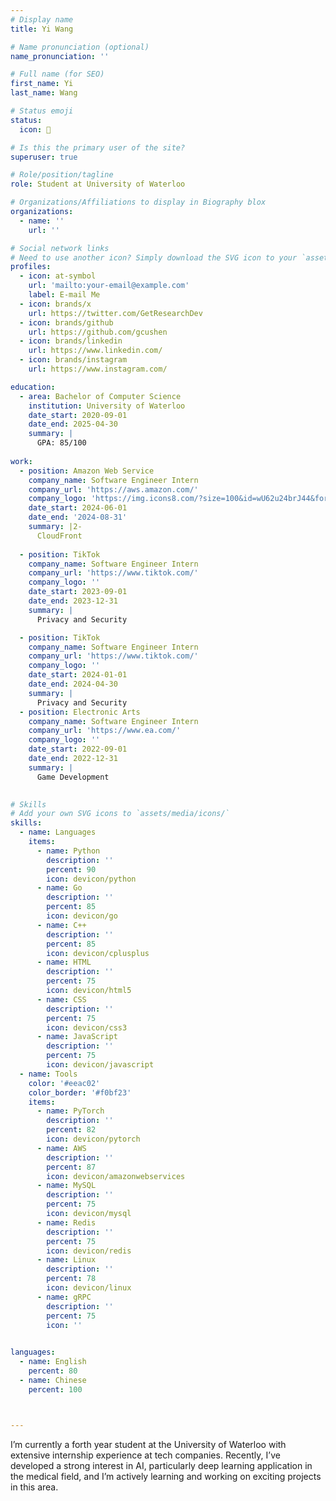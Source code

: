 ```yaml
---
# Display name
title: Yi Wang

# Name pronunciation (optional)
name_pronunciation: ''

# Full name (for SEO)
first_name: Yi
last_name: Wang

# Status emoji
status: 
  icon: 🦾

# Is this the primary user of the site?
superuser: true

# Role/position/tagline
role: Student at University of Waterloo

# Organizations/Affiliations to display in Biography blox
organizations:
  - name: ''
    url: ''

# Social network links
# Need to use another icon? Simply download the SVG icon to your `assets/media/icons/` folder.
profiles:
  - icon: at-symbol
    url: 'mailto:your-email@example.com'
    label: E-mail Me
  - icon: brands/x
    url: https://twitter.com/GetResearchDev
  - icon: brands/github
    url: https://github.com/gcushen
  - icon: brands/linkedin
    url: https://www.linkedin.com/
  - icon: brands/instagram
    url: https://www.instagram.com/

education:
  - area: Bachelor of Computer Science
    institution: University of Waterloo
    date_start: 2020-09-01
    date_end: 2025-04-30
    summary: |
      GPA: 85/100
      
work:
  - position: Amazon Web Service
    company_name: Software Engineer Intern
    company_url: 'https://aws.amazon.com/'
    company_logo: 'https://img.icons8.com/?size=100&id=wU62u24brJ44&format=png&color=000000'
    date_start: 2024-06-01
    date_end: '2024-08-31'
    summary: |2-
      CloudFront
      
  - position: TikTok
    company_name: Software Engineer Intern
    company_url: 'https://www.tiktok.com/'
    company_logo: ''
    date_start: 2023-09-01
    date_end: 2023-12-31
    summary: |
      Privacy and Security

  - position: TikTok
    company_name: Software Engineer Intern
    company_url: 'https://www.tiktok.com/'
    company_logo: ''
    date_start: 2024-01-01
    date_end: 2024-04-30
    summary: |
      Privacy and Security
  - position: Electronic Arts
    company_name: Software Engineer Intern
    company_url: 'https://www.ea.com/'
    company_logo: ''
    date_start: 2022-09-01
    date_end: 2022-12-31
    summary: |
      Game Development
     

# Skills
# Add your own SVG icons to `assets/media/icons/`
skills:
  - name: Languages
    items:
      - name: Python
        description: ''
        percent: 90
        icon: devicon/python
      - name: Go
        description: ''
        percent: 85
        icon: devicon/go
      - name: C++
        description: ''
        percent: 85
        icon: devicon/cplusplus
      - name: HTML
        description: ''
        percent: 75
        icon: devicon/html5
      - name: CSS
        description: ''
        percent: 75
        icon: devicon/css3
      - name: JavaScript
        description: ''
        percent: 75
        icon: devicon/javascript
  - name: Tools
    color: '#eeac02'
    color_border: '#f0bf23'
    items:
      - name: PyTorch
        description: ''
        percent: 82
        icon: devicon/pytorch
      - name: AWS
        description: ''
        percent: 87
        icon: devicon/amazonwebservices
      - name: MySQL
        description: ''
        percent: 75
        icon: devicon/mysql
      - name: Redis
        description: ''
        percent: 75
        icon: devicon/redis
      - name: Linux
        description: ''
        percent: 78
        icon: devicon/linux
      - name: gRPC
        description: ''
        percent: 75
        icon: ''
  

languages:
  - name: English
    percent: 80
  - name: Chinese
    percent: 100



---
```

I’m currently a forth year student at the University of Waterloo with extensive internship experience at tech companies. Recently, I’ve developed a strong interest in AI, particularly deep learning application in the medical field, and I’m actively learning and working on exciting projects in this area.